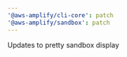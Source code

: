 ```yaml
---
'@aws-amplify/cli-core': patch
'@aws-amplify/sandbox': patch
---
```


Updates to pretty sandbox display
